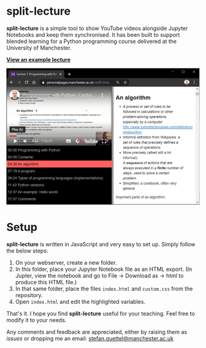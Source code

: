 # split-lecture

**split-lecture** is a simple tool to show YouTube videos alongside Jupyter Notebooks and keep them synchronised. It has been built to support blended learning for a Python programming course delivered at the University of Manchester. 

[**View an example lecture**](https://personalpages.manchester.ac.uk/staff/stefan.guettel/split-lecture/)

![Screenshot](screenshot.png)

# Setup

**split-lecture** is written in JavaScript and very easy to set up. Simply follow the below steps:

1. On your webserver, create a new folder.
2. In this folder, place your Jupyter Notebook file as an HTML export. (In Jupter, view the notebook and go to File -> Download as -> html to produce this HTML file.)
3. In that same folder, place the files `index.html` and `custom.css` from the repository.
4. Open `index.html` and edit the highlighted variables.

That's it. I hope you find **split-lecture** useful for your teaching. Feel free to modify it to your needs. 

Any comments and feedback are appreciated, either by raising them as *issues* or dropping me an email: stefan.guettel@manchester.ac.uk
